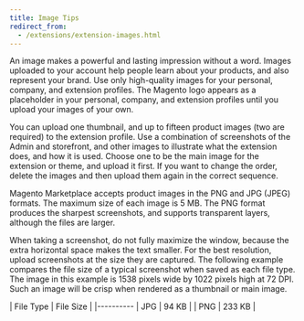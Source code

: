 ```yaml
---
title: Image Tips
redirect_from:
  - /extensions/extension-images.html
---
```


An image makes a powerful and lasting impression without a word. Images uploaded to your account help people learn about your products, and also represent your brand. Use only high-quality images for your personal, company, and extension profiles. The Magento logo appears as a placeholder in your personal, company, and extension profiles until you upload your images of your own.

You can upload one thumbnail, and up to fifteen product images (two are required) to the extension profile. Use a combination of screenshots of the Admin and storefront, and other images to illustrate what the extension does, and how it is used. Choose one to be the main image for the extension or theme, and upload it first. If you want to change the order, delete the images and then upload them again in the correct sequence.

Magento Marketplace accepts product images in the PNG and JPG (JPEG) formats. The maximum size of each image is 5 MB. The PNG format produces the sharpest screenshots, and supports transparent layers, although the files are larger.

When taking a screenshot, do not fully maximize the window, because the extra horizontal space makes the text smaller. For the best resolution, upload screenshots at the size they are captured. The following example compares the file size of a typical screenshot when saved as each file type. The image in this example is 1538 pixels wide by 1022 pixels high at 72 DPI. Such an image will be crisp when rendered as a thumbnail or main image.

| File Type | File Size |
|----------
| JPG | 94 KB |
| PNG | 233 KB |
